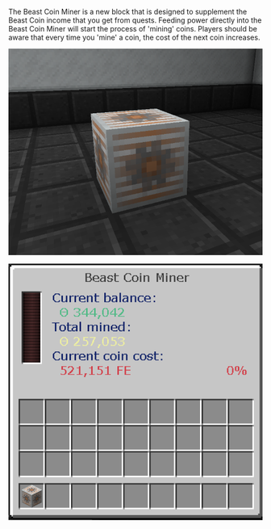 The Beast Coin Miner is a new block that is designed to supplement the Beast Coin income that you get from quests. Feeding power directly into the Beast Coin Miner will start the process of 'mining' coins.  Players should be aware that every time you 'mine' a coin, the cost of the next coin increases.

![](miner.png)

![](ui.png)
